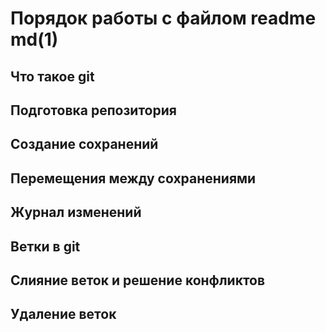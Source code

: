 # Порядок работы с файлом readme md(1)

## Что такое git


## Подготовка репозитория


## Создание сохранений


## Перемещения между сохранениями


## Журнал изменений


## Ветки в git


## Слияние веток и решение конфликтов


## Удаление веток